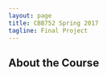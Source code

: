 ```yaml
---
layout: page
title: CBB752 Spring 2017
tagline: Final Project
---
```


About the Course
------------------
